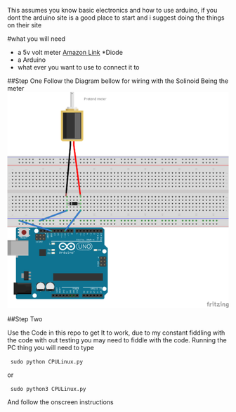 This assumes you know basic electronics and how to use arduino, if you dont the arduino site is a good place to start and i suggest doing the things on their site

#what you will need
* a 5v volt meter [Amazon Link](https://www.amazon.co.uk/Direct-Current-White-Voltmeter-Analog/dp/B0051E8ONA/ref=sr_1_11?ie=UTF8&qid=1477140570&sr=8-11&keywords=5v+dc+voltmeter)
*Diode 
* a Arduino
* what ever you want to use to connect it to

##Step One
Follow the Diagram bellow for wiring with the Solinoid Being the meter
![](https://raw.githubusercontent.com/ioangogo/CPUMeter/master/work.png)

##Step Two

Use the Code in this repo to get It to work, due to my constant fiddling with the code with out testing you may need to fiddle with the code. Running the PC thing you will need to type

``` sudo python CPULinux.py```

or

``` sudo python3 CPULinux.py```

And follow the onscreen instructions
